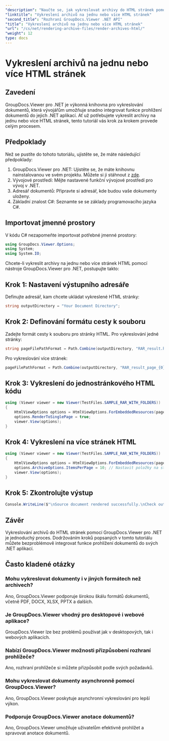 ```yaml
---
"description": "Naučte se, jak vykreslovat archivy do HTML stránek pomocí GroupDocs.Viewer pro .NET. Snadno integrujte funkce prohlížení dokumentů do svých .NET aplikací."
"linktitle": "Vykreslení archivů na jednu nebo více HTML stránek"
"second_title": "Rozhraní GroupDocs.Viewer .NET API"
"title": "Vykreslení archivů na jednu nebo více HTML stránek"
"url": "/cs/net/rendering-archive-files/render-archives-html/"
"weight": 12
type: docs
---
```

# Vykreslení archivů na jednu nebo více HTML stránek

## Zavedení
GroupDocs.Viewer pro .NET je výkonná knihovna pro vykreslování dokumentů, která vývojářům umožňuje snadno integrovat funkce prohlížení dokumentů do jejich .NET aplikací. Ať už potřebujete vykreslit archivy na jednu nebo více HTML stránek, tento tutoriál vás krok za krokem provede celým procesem.
## Předpoklady
Než se pustíte do tohoto tutoriálu, ujistěte se, že máte následující předpoklady:
1. GroupDocs.Viewer pro .NET: Ujistěte se, že máte knihovnu nainstalovanou ve svém projektu. Můžete si ji stáhnout z [zde](https://releases.groupdocs.com/viewer/net/).
2. Vývojové prostředí: Mějte nastavené funkční vývojové prostředí pro vývoj v .NET.
3. Adresář dokumentů: Připravte si adresář, kde budou vaše dokumenty uloženy.
4. Základní znalost C#: Seznamte se se základy programovacího jazyka C#.

## Importovat jmenné prostory
V kódu C# nezapomeňte importovat potřebné jmenné prostory:
```csharp
using GroupDocs.Viewer.Options;
using System;
using System.IO;
```

Chcete-li vykreslit archivy na jednu nebo více stránek HTML pomocí nástroje GroupDocs.Viewer pro .NET, postupujte takto:
## Krok 1: Nastavení výstupního adresáře
Definujte adresář, kam chcete ukládat vykreslené HTML stránky:
```csharp
string outputDirectory = "Your Document Directory";
```
## Krok 2: Definování formátu cesty k souboru
Zadejte formát cesty k souboru pro stránky HTML. Pro vykreslování jedné stránky:
```csharp
string pageFilePathFormat = Path.Combine(outputDirectory, "RAR_result.html");
```
Pro vykreslování více stránek:
```csharp
pageFilePathFormat = Path.Combine(outputDirectory, "RAR_result_page_{0}.html");
```
## Krok 3: Vykreslení do jednostránkového HTML kódu
```csharp
using (Viewer viewer = new Viewer(TestFiles.SAMPLE_RAR_WITH_FOLDERS))
{
    HtmlViewOptions options = HtmlViewOptions.ForEmbeddedResources(pageFilePathFormat);
    options.RenderToSinglePage = true; 
    viewer.View(options);
}
```
## Krok 4: Vykreslení na více stránek HTML
```csharp
using (Viewer viewer = new Viewer(TestFiles.SAMPLE_RAR_WITH_FOLDERS))
{
    HtmlViewOptions options = HtmlViewOptions.ForEmbeddedResources(pageFilePathFormat);
    options.ArchiveOptions.ItemsPerPage = 10; // Nastavit položky na stránku
    viewer.View(options);
}
```
## Krok 5: Zkontrolujte výstup
```csharp
Console.WriteLine($"\nSource document rendered successfully.\nCheck output in {outputDirectory}.");
```

## Závěr
Vykreslování archivů do HTML stránek pomocí GroupDocs.Viewer pro .NET je jednoduchý proces. Dodržováním kroků popsaných v tomto tutoriálu můžete bezproblémově integrovat funkce prohlížení dokumentů do svých .NET aplikací.
## Často kladené otázky
### Mohu vykreslovat dokumenty i v jiných formátech než archivech?
Ano, GroupDocs.Viewer podporuje širokou škálu formátů dokumentů, včetně PDF, DOCX, XLSX, PPTX a dalších.
### Je GroupDocs.Viewer vhodný pro desktopové i webové aplikace?
GroupDocs.Viewer lze bez problémů používat jak v desktopových, tak i webových aplikacích.
### Nabízí GroupDocs.Viewer možnosti přizpůsobení rozhraní prohlížeče?
Ano, rozhraní prohlížeče si můžete přizpůsobit podle svých požadavků.
### Mohu vykreslovat dokumenty asynchronně pomocí GroupDocs.Viewer?
Ano, GroupDocs.Viewer poskytuje asynchronní vykreslování pro lepší výkon.
### Podporuje GroupDocs.Viewer anotace dokumentů?
Ano, GroupDocs.Viewer umožňuje uživatelům efektivně prohlížet a spravovat anotace dokumentů.